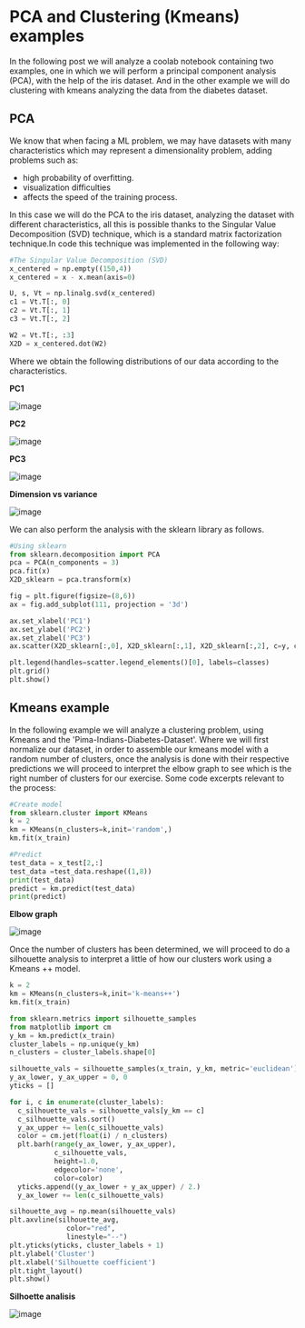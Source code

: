 # PCA and Clustering (Kmeans) examples

In the following post we will analyze a coolab notebook containing two examples, one in which we will perform a principal component analysis (PCA), with the help of
the iris dataset. And in the other example we will do clustering with kmeans analyzing the data from the diabetes dataset.

## PCA

We know that when facing a ML problem, we may have datasets with many characteristics which may represent a dimensionality problem, adding problems such as:
*  high probability of overfitting.
*  visualization difficulties
*  affects the speed of the training process.

In this case we will do the PCA to the iris dataset, analyzing the dataset with different characteristics, all this is possible thanks to the Singular Value Decomposition (SVD) technique, which is a standard matrix factorization technique.In code this technique was implemented in the following way:

```python
#The Singular Value Decomposition (SVD)
x_centered = np.empty((150,4))
x_centered = x - x.mean(axis=0)

U, s, Vt = np.linalg.svd(x_centered)
c1 = Vt.T[:, 0]
c2 = Vt.T[:, 1]
c3 = Vt.T[:, 2]

W2 = Vt.T[:, :3]
X2D = x_centered.dot(W2)

```
Where we obtain the following distributions of our data according to the characteristics.

**PC1**


![image](https://user-images.githubusercontent.com/115313115/210160167-33382209-f75c-4f1b-b25e-a69056cfdb4d.png)

**PC2**


![image](https://user-images.githubusercontent.com/115313115/210160177-f8df8b3c-0029-4d14-a80c-b8a27f808aa6.png)

**PC3**


![image](https://user-images.githubusercontent.com/115313115/210160181-41236d9b-c797-4cae-bbcb-eb9c5c882ee3.png)

**Dimension vs variance**


![image](https://user-images.githubusercontent.com/115313115/210160187-690a4351-e226-49c2-8406-db79268ae9ab.png)

We can also perform the analysis with the sklearn library as follows.
```python
#Using sklearn
from sklearn.decomposition import PCA
pca = PCA(n_components = 3)
pca.fit(x)
X2D_sklearn = pca.transform(x)

fig = plt.figure(figsize=(8,6))
ax = fig.add_subplot(111, projection = '3d')

ax.set_xlabel('PC1')
ax.set_ylabel('PC2')
ax.set_zlabel('PC3')
ax.scatter(X2D_sklearn[:,0], X2D_sklearn[:,1], X2D_sklearn[:,2], c=y, cmap=my_cmap)

plt.legend(handles=scatter.legend_elements()[0], labels=classes)
plt.grid()
plt.show()

```

## Kmeans example
In the following example we will analyze a clustering problem, using Kmeans and the 'Pima-Indians-Diabetes-Dataset'. Where we will first normalize our dataset, in order to assemble our kmeans model with a random number of clusters, once the analysis is done with their respective predictions we will proceed to interpret the elbow graph to see which is the right number of clusters for our exercise. Some code excerpts relevant to the process:
```python
#Create model
from sklearn.cluster import KMeans
k = 2
km = KMeans(n_clusters=k,init='random',)
km.fit(x_train)

#Predict
test_data = x_test[2,:]
test_data =test_data.reshape((1,8))
print(test_data)
predict = km.predict(test_data)
print(predict)

```
**Elbow graph**


![image](https://user-images.githubusercontent.com/115313115/210160504-82d162fa-cbf4-4352-9dc8-9e359f8430e3.png)

Once the number of clusters has been determined, we will proceed to do a silhouette analysis to interpret a little of how our clusters work using a Kmeans ++ model.

```python
k = 2
km = KMeans(n_clusters=k,init='k-means++')
km.fit(x_train)

from sklearn.metrics import silhouette_samples
from matplotlib import cm
y_km = km.predict(x_train)
cluster_labels = np.unique(y_km)
n_clusters = cluster_labels.shape[0]

silhouette_vals = silhouette_samples(x_train, y_km, metric='euclidean')
y_ax_lower, y_ax_upper = 0, 0
yticks = []

for i, c in enumerate(cluster_labels):
  c_silhouette_vals = silhouette_vals[y_km == c]
  c_silhouette_vals.sort()
  y_ax_upper += len(c_silhouette_vals)
  color = cm.jet(float(i) / n_clusters)
  plt.barh(range(y_ax_lower, y_ax_upper),
           c_silhouette_vals,
           height=1.0,
           edgecolor='none',
           color=color)
  yticks.append((y_ax_lower + y_ax_upper) / 2.)
  y_ax_lower += len(c_silhouette_vals)

silhouette_avg = np.mean(silhouette_vals)
plt.axvline(silhouette_avg,
              color="red",
              linestyle="--")
plt.yticks(yticks, cluster_labels + 1)
plt.ylabel('Cluster')
plt.xlabel('Silhouette coefficient')
plt.tight_layout()
plt.show()

```
**Silhoette analisis**


![image](https://user-images.githubusercontent.com/115313115/210160601-c4221848-1f63-406f-9240-83ba9ed3a08f.png)
